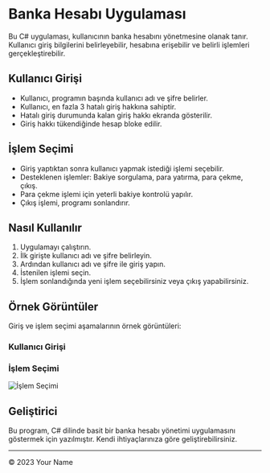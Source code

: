 # Banka Hesabı Uygulaması

Bu C# uygulaması, kullanıcının banka hesabını yönetmesine olanak tanır. Kullanıcı giriş bilgilerini belirleyebilir, hesabına erişebilir ve belirli işlemleri gerçekleştirebilir.

## Kullanıcı Girişi

- Kullanıcı, programın başında kullanıcı adı ve şifre belirler.
- Kullanıcı, en fazla 3 hatalı giriş hakkına sahiptir.
- Hatalı giriş durumunda kalan giriş hakkı ekranda gösterilir.
- Giriş hakkı tükendiğinde hesap bloke edilir.

## İşlem Seçimi

- Giriş yaptıktan sonra kullanıcı yapmak istediği işlemi seçebilir.
- Desteklenen işlemler: Bakiye sorgulama, para yatırma, para çekme, çıkış.
- Para çekme işlemi için yeterli bakiye kontrolü yapılır.
- Çıkış işlemi, programı sonlandırır.

## Nasıl Kullanılır

1. Uygulamayı çalıştırın.
2. İlk girişte kullanıcı adı ve şifre belirleyin.
3. Ardından kullanıcı adı ve şifre ile giriş yapın.
4. İstenilen işlemi seçin.
5. İşlem sonlandığında yeni işlem seçebilirsiniz veya çıkış yapabilirsiniz.

## Örnek Görüntüler

Giriş ve işlem seçimi aşamalarının örnek görüntüleri:

### Kullanıcı Girişi



### İşlem Seçimi

![İşlem Seçimi](screenshots/islem.png)

## Geliştirici

Bu program, C# dilinde basit bir banka hesabı yönetimi uygulamasını göstermek için yazılmıştır. Kendi ihtiyaçlarınıza göre geliştirebilirsiniz.

---

© 2023 Your Name
